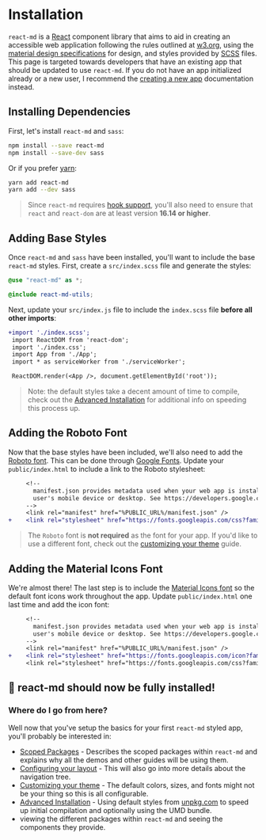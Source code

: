 # Installation

`react-md` is a [React] component library that aims to aid in creating an
accessible web application following the rules outlined at [w3.org], using the
[material design specifications] for design, and styles provided by [SCSS]
files. This page is targeted towards developers that have an existing app that
should be updated to use `react-md`. If you do not have an app initialized
already or a new user, I recommend the [creating a new app] documentation
instead.

## Installing Dependencies

First, let's install `react-md` and `sass`:

```sh
npm install --save react-md
npm install --save-dev sass
```

Or if you prefer [yarn]:

```sh
yarn add react-md
yarn add --dev sass
```

> Since `react-md` requires [hook support], you'll also need to ensure that
> `react` and `react-dom` are at least version **16.14 or higher**.

## Adding Base Styles

Once `react-md` and `sass` have been installed, you'll want to include the base
`react-md` styles. First, create a `src/index.scss` file and generate the
styles:

```scss
@use "react-md" as *;

@include react-md-utils;
```

Next, update your `src/index.js` file to include the `index.scss` file **before
all other imports**:

```diff
+import './index.scss';
 import ReactDOM from 'react-dom';
 import './index.css';
 import App from './App';
 import * as serviceWorker from './serviceWorker';

 ReactDOM.render(<App />, document.getElementById('root'));
```

> Note: the default styles take a decent amount of time to compile, check out
> the [Advanced Installation] for additional info on speeding this process up.

## Adding the Roboto Font

Now that the base styles have been included, we'll also need to add the [Roboto
font]. This can be done through [Google Fonts]. Update your `public/index.html`
to include a link to the Roboto stylesheet:

```diff
     <!--
       manifest.json provides metadata used when your web app is installed on a
       user's mobile device or desktop. See https://developers.google.com/web/fundamentals/web-app-manifest/
     -->
     <link rel="manifest" href="%PUBLIC_URL%/manifest.json" />
+    <link rel="stylesheet" href="https://fonts.googleapis.com/css?family=Roboto:400,500:700&display=swap" />
```

> The `Roboto` font is **not required** as the font for your app. If you'd like
> to use a different font, check out the [customizing your theme] guide.

## Adding the Material Icons Font

We're almost there! The last step is to include the [Material Icons font] so the
default font icons work throughout the app. Update `public/index.html` one last
time and add the icon font:

```diff
     <!--
       manifest.json provides metadata used when your web app is installed on a
       user's mobile device or desktop. See https://developers.google.com/web/fundamentals/web-app-manifest/
     -->
     <link rel="manifest" href="%PUBLIC_URL%/manifest.json" />
+    <link rel="stylesheet" href="https://fonts.googleapis.com/icon?family=Material+Icons" />
     <link rel="stylesheet" href="https://fonts.googleapis.com/css?family=Roboto:400,500:700&display=swap" />
```

## :tada: react-md should now be fully installed!

### Where do I go from here?

Well now that you've setup the basics for your first `react-md` styled app,
you'll probably be interested in:

- [Scoped Packages] - Describes the scoped packages within `react-md` and
  explains why all the demos and other guides will be using them.
- [Configuring your layout] - This will also go into more details about the
  navigation tree.
- [Customizing your theme] - The default colors, sizes, and fonts might not be
  your thing so this is all configurable.
- [Advanced Installation] - Using default styles from [unpkg.com] to speed up
  initial compilation and optionally using the UMD bundle.
- viewing the different packages within `react-md` and seeing the components
  they provide.

[react]: https://reactjs.org
[material design specifications]: https://material.io/design/
[w3.org]: https://www.w3.org
[scss]: https://sass-lang.com/
[yarn]: https://yarnpkg.com/lang/en/
[create-react-app]:
  https://facebook.github.io/create-react-app/docs/getting-started
[hook support]: https://reactjs.org/docs/hooks-intro.html
[creating a new app]: /guides/creating-a-new-app
[roboto font]: https://fonts.google.com/specimen/Roboto
[google fonts]: https://fonts.google.com/
[advanced installation]: /guides/advanced-installation
[customizing your theme]: /guides/customizing-your-theme
[material icons font]: https://material.io/resources/icons/
[configuring your layout]: /guides/configuring-your-layout
[scoped packages]: /guides/scoped-packages
[unpkg.com]: https://unpkg.com
